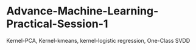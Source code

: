 # Advance-Machine-Learning-Practical-Session-1
Kernel-PCA, Kernel-kmeans, kernel-logistic regression, One-Class SVDD
